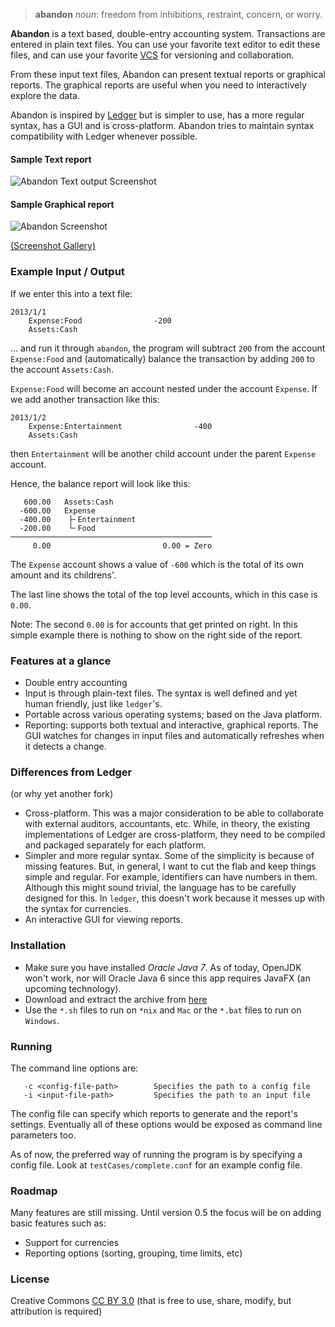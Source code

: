 > **abandon** _noun_: freedom from inhibitions, restraint, concern, or worry.

**Abandon** is a text based, double-entry accounting system. Transactions are entered in plain text files. You can use your
favorite text editor to edit these files, and can use your favorite [VCS](http://en.wikipedia.org/wiki/Revision_control) for versioning
and collaboration.

From these input text files, Abandon can present textual reports
or graphical reports. The graphical reports are useful when you need to interactively explore the data.

Abandon is inspired by [Ledger](http://http://www.ledger-cli.org/) but is simpler to use, has a more regular syntax, has a GUI
and is cross-platform. Abandon tries to maintain syntax compatibility with Ledger whenever possible.

#### Sample Text report
![Abandon Text output Screenshot](http://i.imgur.com/3mks4uv.png)

#### Sample Graphical report
![Abandon Screenshot](http://i.imgur.com/NjsTssB.png)

[(Screenshot Gallery)](http://imgur.com/a/GLhV5#0)

### Example Input / Output
If we enter this into a text file:
```
2013/1/1
    Expense:Food                -200
    Assets:Cash
```

... and run it through `abandon`, the program will subtract `200` from the account `Expense:Food` and (automatically) balance the transaction by adding `200` to the account `Assets:Cash`.

`Expense:Food` will become an account nested under the account `Expense`. If we add another transaction like this:
```
2013/1/2
    Expense:Entertainment                -400
    Assets:Cash
```
then `Entertainment` will be another child account under the parent `Expense` account.

Hence, the balance report will look like this:

```
   600.00   Assets:Cash        
  -600.00   Expense            
  -400.00    ├╴Entertainment   
  -200.00    └╴Food            
─────────────────────────────────────────────
     0.00                         0.00 = Zero
```

The `Expense` account shows a value of `-600` which is the total of its own amount and its childrens'.

The last line shows the total of the top level accounts, which in this case is `0.00`.

Note: The second `0.00` is for accounts that get printed on right. In this simple example there is nothing to show on the right side of the report.


### Features at a glance

* Double entry accounting
* Input is through plain-text files. The syntax is well defined and yet human friendly, just like `ledger`'s.
* Portable across various operating systems; based on the Java platform.
* Reporting: supports both textual and interactive, graphical reports.
  The GUI watches for changes in input files and automatically refreshes when it detects a change.


### Differences from Ledger
(or why yet another fork)
* Cross-platform. This was a major consideration to be able to collaborate with external auditors, accountants, etc. While, in theory, the existing implementations of Ledger are cross-platform, they need to be compiled and packaged separately for each platform.
* Simpler and more regular syntax. Some of the simplicity is because of missing features. But, in general, I want to cut the flab and keep things simple and regular.
  For example, identifiers can have numbers in them. Although this might sound trivial, the language has to be carefully designed for this. In `ledger`, this doesn't work because it messes up with the syntax for currencies.
* An interactive GUI for viewing reports. 

### Installation
* Make sure you have installed *Oracle Java 7*.
  As of today, OpenJDK won't work, nor will Oracle Java 6 since this app requires JavaFX (an upcoming technology).
* Download and extract the archive from [here](https://github.com/hrj/abandon/releases)
* Use the `*.sh` files to run on `*nix` and `Mac` or the `*.bat` files to run on `Windows`.

### Running

The command line options are:
```
   -c <config-file-path>        Specifies the path to a config file
   -i <input-file-path>         Specifies the path to an input file
```

The config file can specify which reports to generate and the report's settings. Eventually all of these options would be
exposed as command line parameters too.

As of now, the preferred way of running the program is by specifying a config file. Look at `testCases/complete.conf` for an example config file.

### Roadmap

Many features are still missing. Until version 0.5 the focus will be on adding basic features such as:

* Support for currencies
* Reporting options (sorting, grouping, time limits, etc)

### License
Creative Commons [CC BY 3.0](http://creativecommons.org/licenses/by/3.0/)
(that is free to use, share, modify, but attribution is required)
